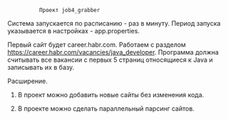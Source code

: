               Проект job4_grabber 

Система запускается по расписанию - раз в минуту.
Период запуска указывается в настройках - app.properties.

Первый сайт будет career.habr.com.
Работаем с разделом https://career.habr.com/vacancies/java_developer.
Программа должна считывать все вакансии c первых 5 страниц относящиеся к Java и записывать их в базу.

Расширение.

1. В проект можно добавить новые сайты без изменения кода.

2. В проекте можно сделать параллельный парсинг сайтов.
